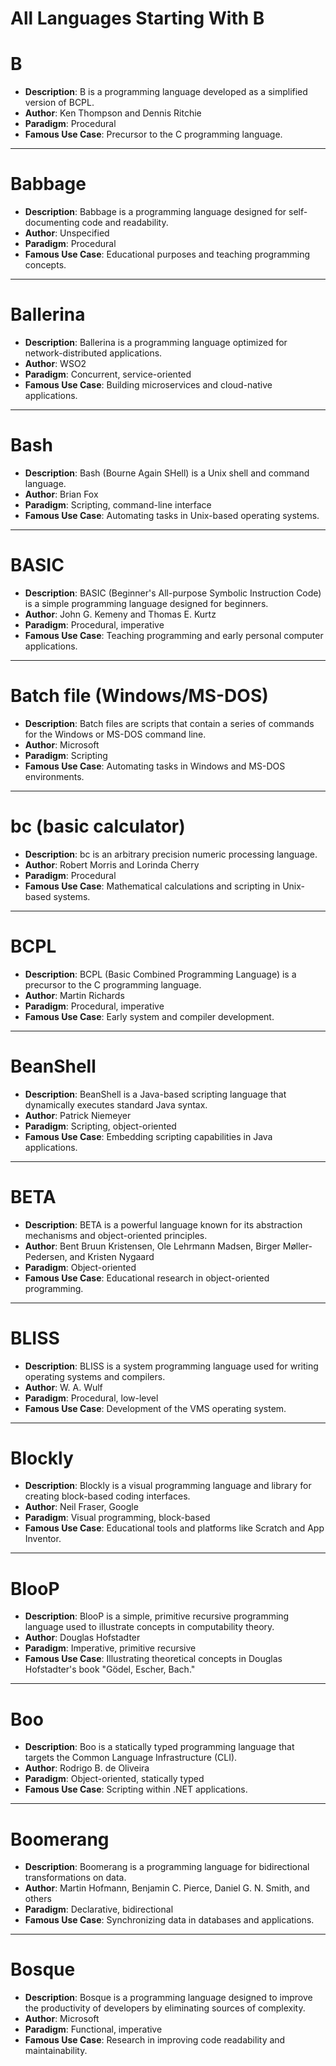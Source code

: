 # All Languages Starting With B

# B
- **Description**: B is a programming language developed as a simplified version of BCPL.
- **Author**: Ken Thompson and Dennis Ritchie
- **Paradigm**: Procedural
- **Famous Use Case**: Precursor to the C programming language.

---


# Babbage
- **Description**: Babbage is a programming language designed for self-documenting code and readability.
- **Author**: Unspecified
- **Paradigm**: Procedural
- **Famous Use Case**: Educational purposes and teaching programming concepts.

---


# Ballerina
- **Description**: Ballerina is a programming language optimized for network-distributed applications.
- **Author**: WSO2
- **Paradigm**: Concurrent, service-oriented
- **Famous Use Case**: Building microservices and cloud-native applications.

---


# Bash
- **Description**: Bash (Bourne Again SHell) is a Unix shell and command language.
- **Author**: Brian Fox
- **Paradigm**: Scripting, command-line interface
- **Famous Use Case**: Automating tasks in Unix-based operating systems.

---


# BASIC
- **Description**: BASIC (Beginner's All-purpose Symbolic Instruction Code) is a simple programming language designed for beginners.
- **Author**: John G. Kemeny and Thomas E. Kurtz
- **Paradigm**: Procedural, imperative
- **Famous Use Case**: Teaching programming and early personal computer applications.

---


# Batch file (Windows/MS-DOS)
- **Description**: Batch files are scripts that contain a series of commands for the Windows or MS-DOS command line.
- **Author**: Microsoft
- **Paradigm**: Scripting
- **Famous Use Case**: Automating tasks in Windows and MS-DOS environments.

---


# bc (basic calculator)
- **Description**: bc is an arbitrary precision numeric processing language.
- **Author**: Robert Morris and Lorinda Cherry
- **Paradigm**: Procedural
- **Famous Use Case**: Mathematical calculations and scripting in Unix-based systems.

---


# BCPL
- **Description**: BCPL (Basic Combined Programming Language) is a precursor to the C programming language.
- **Author**: Martin Richards
- **Paradigm**: Procedural, imperative
- **Famous Use Case**: Early system and compiler development.

---


# BeanShell
- **Description**: BeanShell is a Java-based scripting language that dynamically executes standard Java syntax.
- **Author**: Patrick Niemeyer
- **Paradigm**: Scripting, object-oriented
- **Famous Use Case**: Embedding scripting capabilities in Java applications.

---


# BETA
- **Description**: BETA is a powerful language known for its abstraction mechanisms and object-oriented principles.
- **Author**: Bent Bruun Kristensen, Ole Lehrmann Madsen, Birger Møller-Pedersen, and Kristen Nygaard
- **Paradigm**: Object-oriented
- **Famous Use Case**: Educational research in object-oriented programming.

---


# BLISS
- **Description**: BLISS is a system programming language used for writing operating systems and compilers.
- **Author**: W. A. Wulf
- **Paradigm**: Procedural, low-level
- **Famous Use Case**: Development of the VMS operating system.

---


# Blockly
- **Description**: Blockly is a visual programming language and library for creating block-based coding interfaces.
- **Author**: Neil Fraser, Google
- **Paradigm**: Visual programming, block-based
- **Famous Use Case**: Educational tools and platforms like Scratch and App Inventor.

---


# BlooP
- **Description**: BlooP is a simple, primitive recursive programming language used to illustrate concepts in computability theory.
- **Author**: Douglas Hofstadter
- **Paradigm**: Imperative, primitive recursive
- **Famous Use Case**: Illustrating theoretical concepts in Douglas Hofstadter's book "Gödel, Escher, Bach."

---


# Boo
- **Description**: Boo is a statically typed programming language that targets the Common Language Infrastructure (CLI).
- **Author**: Rodrigo B. de Oliveira
- **Paradigm**: Object-oriented, statically typed
- **Famous Use Case**: Scripting within .NET applications.

---


# Boomerang
- **Description**: Boomerang is a programming language for bidirectional transformations on data.
- **Author**: Martin Hofmann, Benjamin C. Pierce, Daniel G. N. Smith, and others
- **Paradigm**: Declarative, bidirectional
- **Famous Use Case**: Synchronizing data in databases and applications.

---


# Bosque
- **Description**: Bosque is a programming language designed to improve the productivity of developers by eliminating sources of complexity.
- **Author**: Microsoft
- **Paradigm**: Functional, imperative
- **Famous Use Case**: Research in improving code readability and maintainability.
